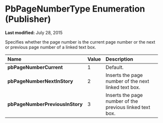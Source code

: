 
# PbPageNumberType Enumeration (Publisher)

 **Last modified:** July 28, 2015

Specifies whether the page number is the current page number or the next or previous page number of a linked text box.


|**Name**|**Value**|**Description**|
|:-----|:-----|:-----|
| **pbPageNumberCurrent**|1|Default.|
| **pbPageNumberNextInStory**|2|Inserts the page number of the next linked text box.|
| **pbPageNumberPreviousInStory**|3|Inserts the page number of the previous linked text box.|

